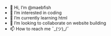 - 👋 Hi, I’m @maebfish
- 👀 I’m interested in coding
- 🌱 I’m currently learning html
- 💞️ I’m looking to collaborate on website building
- 📫 How to reach me ¯\_(ツ)_/¯

<!---
maebfish/maebfish is a ✨ special ✨ repository because its `README.md` (this file) appears on your GitHub profile.
You can click the Preview link to take a look at your changes.
--->
